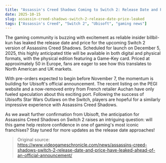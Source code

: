 ```yaml
---
title: "Assassin's Creed Shadows Coming to Switch 2: Release Date and Price Leaked"
date: 2025-10-15
slug: assassin-creed-shadows-switch-2-release-date-price-leaked
tags: ["Assassin's Creed", "Switch 2", "Ubisoft", "gaming news"]
---
```


The gaming community is buzzing with excitement as reliable insider billbil-kun has leaked the release date and price for the upcoming Switch 2 version of Assassins Creed Shadows. Scheduled for launch on December 5, 2025, this highly anticipated title will be available in both digital and physical formats, with the physical edition featuring a Game-Key card. Priced at approximately 50 in Europe, fans are eager to see how this translates to North American and UK markets.

With pre-orders expected to begin before November 7, the momentum is building for Ubisoft's official announcement. The recent listing on the PEGI website and a now-removed entry from French retailer Auchan have only fueled speculation about this exciting port. Following the success of Ubisofts Star Wars Outlaws on the Switch, players are hopeful for a similarly impressive experience with Assassins Creed Shadows.

As we await further confirmation from Ubisoft, the anticipation for Assassins Creed Shadows on Switch 2 raises an intriguing question: will this game help restore confidence in one of gaming's most iconic franchises? Stay tuned for more updates as the release date approaches!
> Original source: https://www.videogameschronicle.com/news/assassins-creed-shadows-switch-2-release-date-and-price-have-leaked-ahead-of-an-official-announcement/